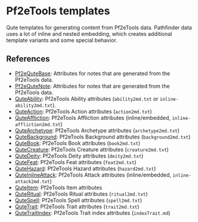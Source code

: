 # Pf2eTools templates
 Qute templates for generating content from Pf2eTools data. Pathfinder data uses a lot of inline and nested embedding, which creates additional template variants and some special behavior.

## References

- [Pf2eQuteBase](Pf2eQuteBase.md): Attributes for notes that are generated from the Pf2eTools data.
- [Pf2eQuteNote](Pf2eQuteNote.md): Attributes for notes that are generated from the Pf2eTools data.
- [QuteAbility](QuteAbility.md): Pf2eTools Ability attributes (`ability2md.txt` or `inline-ability2md.txt`).
- [QuteAction](QuteAction/README.md): Pf2eTools Action attributes (`action2md.txt`)
- [QuteAffliction](QuteAffliction.md): Pf2eTools Affliction attributes (inline/embedded, `inline-affliction2md.txt`)
- [QuteArchetype](QuteArchetype.md): Pf2eTools Archetype attributes (`archetype2md.txt`)
- [QuteBackground](QuteBackground.md): Pf2eTools Background attributes (`background2md.txt`)
- [QuteBook](QuteBook/README.md): Pf2eTools Book attributes (`book2md.txt`)
- [QuteCreature](QuteCreature.md): Pf2eTools Creature attributes (`creature2md.txt`)
- [QuteDeity](QuteDeity/README.md): Pf2eTools Deity attributes (`deity2md.txt`)
- [QuteFeat](QuteFeat.md): Pf2eTools Feat attributes (`feat2md.txt`)
- [QuteHazard](QuteHazard.md): Pf2eTools Hazard attributes (`hazard2md.txt`)
- [QuteInlineAttack](QuteInlineAttack/README.md): Pf2eTools Attack attributes (inline/embedded, `inline-attack2md.txt`)
- [QuteItem](QuteItem/README.md): Pf2eTools Item attributes
- [QuteRitual](QuteRitual/README.md): Pf2eTools Ritual attributes (`ritual2md.txt`)
- [QuteSpell](QuteSpell/README.md): Pf2eTools Spell attributes (`spell2md.txt`)
- [QuteTrait](QuteTrait.md): Pf2eTools Trait attributes (`trait2md.txt`)
- [QuteTraitIndex](QuteTraitIndex.md): Pf2eTools Trait index attributes (`indexTrait.md`)
